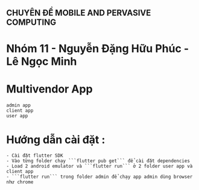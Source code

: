 ## CHUYÊN ĐỀ MOBILE AND PERVASIVE COMPUTING
# Nhóm 11 - Nguyễn Đặng Hữu Phúc - Lê Ngọc Minh

# Multivendor App
	admin app
	client app
    user app
# Hướng dẫn cài đặt :
    - Cài đặt flutter SDK
    - Vào từng folder chạy ```flutter pub get``` để cài đặt dependencies
    - Load 2 android emulator và ```flutter run``` ở 2 folder user app và client app
    - ```flutter run``` trong folder admin để chạy app admin dùng browser như chrome
